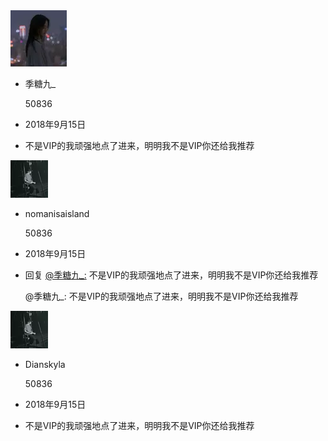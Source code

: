 <div class="ofplfooter-content">
    <!-- 左边头像 -->
    <div class="ofplfooter-content-head">
        <img src="../image/head_01.webp" alt="头像">
    </div>
    <!-- 评论主体 -->
    <div class="ofplfooter-content-body">
        <ul class="ofplfooter-content-body-list">
            <li>
                <p>季糖九_</p>
                <p>
                    <span>
                        50836
                    </span>
                    <i class="fa fa-thumbs-o-up"></i>
                </p>
            </li>
            <li>
                <span>2018年9月15日 </span>
            </li>
            <li>
                <p>不是VIP的我顽强地点了进来，明明我不是VIP你还给我推荐</p>
            </li>
        </ul>
    </div>
</div>
<div class="ofplfooter-content">
    <!-- 左边头像 -->
    <div class="ofplfooter-content-head">
        <img src="../image/head_02.webp" alt="头像">
    </div>
    <!-- 评论主体 -->
    <div class="ofplfooter-content-body">
        <ul class="ofplfooter-content-body-list">
            <li>
                <p>
                    <span>nomanisaisland</span>
                    <i class="vip_icon"></i>
                </p>
                <p>
                    <span>
                        50836
                    </span>
                    <i class="fa fa-thumbs-o-up"></i>
                </p>
            </li>
            <li>
                <span>2018年9月15日 </span>
            </li>
            <li>
                <p>
                    <span class="">
                        回复
                    </span>
                    <a href="#">@季糖九_:</a>
                    <span>
                        不是VIP的我顽强地点了进来，明明我不是VIP你还给我推荐
                    </span>
                </p>
                <div>
                    <span>
                        @季糖九_:
                    </span>
                    <span>
                        不是VIP的我顽强地点了进来，明明我不是VIP你还给我推荐
                    </span>
                </div>
            </li>
        </ul>
    </div>

</div>
<div class="ofplfooter-content">
    <!-- 左边头像 -->
    <div class="ofplfooter-content-head">
        <img src="../image/head_02.webp" alt="头像">
    </div>
    <!-- 评论主体 -->
    <div class="ofplfooter-content-body">
        <ul class="ofplfooter-content-body-list">
            <li>
                <p>Dianskyla</p>
                <p>
                    <span>
                        50836
                    </span>
                    <i class="fa fa-thumbs-o-up"></i>
                </p>
            </li>
            <li>
                <span>2018年9月15日 </span>
            </li>
            <li>
                <p>不是VIP的我顽强地点了进来，明明我不是VIP你还给我推荐</p>
            </li>
        </ul>
    </div>

</div>